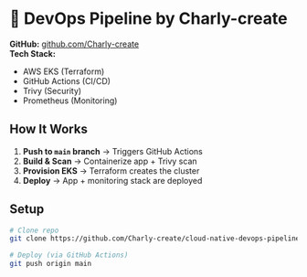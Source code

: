 # 🚀 DevOps Pipeline by Charly-create

**GitHub:** [github.com/Charly-create](https://github.com/Charly-create)  
**Tech Stack:**  
- AWS EKS (Terraform)  
- GitHub Actions (CI/CD)  
- Trivy (Security)  
- Prometheus (Monitoring)  

## How It Works
1. **Push to `main` branch** → Triggers GitHub Actions  
2. **Build & Scan** → Containerize app + Trivy scan  
3. **Provision EKS** → Terraform creates the cluster  
4. **Deploy** → App + monitoring stack are deployed  

## Setup
```bash
# Clone repo
git clone https://github.com/Charly-create/cloud-native-devops-pipeline.git

# Deploy (via GitHub Actions)
git push origin main